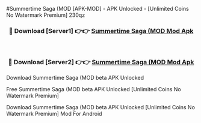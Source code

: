 #Summertime Saga (MOD [APK-MOD] - APK Unlocked - [Unlimited Coins No Watermark Premium] 230qz



<div align="center">

<h3>🔴 Download [Server1] 👉👉 <a href="https://momento.my/?title=Summertime_Saga_(MOD">Summertime Saga (MOD Mod Apk</a></h3><br>

<h3>🔴 Download [Server2] 👉👉 <a href="https://momento.my/?title=Summertime_Saga_(MOD">Summertime Saga (MOD Mod Apk</a></h3>
</div>



Download Summertime Saga (MOD beta APK Unlocked

Free Summertime Saga (MOD beta APK Unlocked [Unlimited Coins No Watermark Premium]

Download Summertime Saga (MOD beta APK Unlocked [Unlimited Coins No Watermark Premium] Mod For Android
